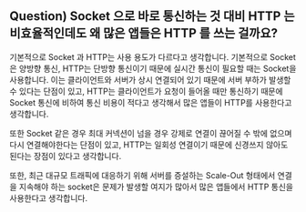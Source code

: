 ## Question) Socket 으로 바로 통신하는 것 대비 HTTP 는 비효율적인데도 왜 많은 앱들은 HTTP 를 쓰는 걸까요?

기본적으로 Socket 과 HTTP는 사용 용도가 다르다고 생각합니다. 기본적으로 Socket은 양방향 통신, HTTP는 단방향 통신이기 때문에 실시간 통신이 필요할 때는 Socket을 사용합니다. 이는 클라이언트와 서버가 상시 연결되어 있기 때문에 서버 부하가 발생할 수 있다는 단점이 있고, HTTP는 클라이언트가 요청이 들어올 때만 통신하기 때문에 Socket 통신에 비하여 통신 비용이 적다고 생각해서 많은 앱들이 HTTP를 사용한다고 생각합니다.

또한 Socket 같은 경우 최대 커넥션이 넘을 경우 강제로 연결이 끊어질 수 밖에 없으며 다시 연결해야한다는 단점이 있고, HTTP는 일회성 연결이기 때문에 신경쓰지 않아도 된다는 장점이 있다고 생각합니다.

또한, 최근 대규모 트래픽에 대응하기 위해 서버를 증설하는 Scale-Out 형태에서 연결을 지속해야 하는 socket은 문제가 발생할 여지가 많아서 많은 앱들에서 HTTP 통신을 사용한다고 생각합니다.